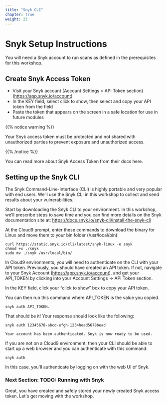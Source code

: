```yaml
---
title: "Snyk CLI"
chapter: true
weight: 23
---
```


# Snyk Setup Instructions
You will need a Snyk account to run scans as defined in the prerequisites for this workshop.

## Create Snyk Access Token
- Visit your Snyk account (Account Settings > API Token section) (https://app.snyk.io/account)
- In the KEY field, select click to show, then select and copy your API token from the field
- Paste the token that appears on the screen in a safe location for use in future modules

{{% notice warning %}}
<p style='text-align: left;'>
Your Snyk access token must be protected and not shared with unauthorized parties to prevent exposure and unauthorized access.
</p>
{{% /notice %}}

You can read more about Snyk Access Token from their docs here.

## Setting up the Snyk CLI

The Snyk Command-Line-Interface (CLI) is highly portable and very popular with end users.  We’ll use the Snyk CLI in this workshop to collect and send results about your vulnerabilities.

Start by downloading the Snyk CLI to your environment.  In this workshop, we’ll prescribe steps to save time and you can find more details on the Snyk documentation site at:
https://docs.snyk.io/snyk-cli/install-the-snyk-cli

At the Cloud9 prompt, enter these commands to download the binary for Linux and move them to your bin folder (/usr/local/bin):

```
curl https://static.snyk.io/cli/latest/snyk-linux -o snyk
chmod +x ./snyk
sudo mv ./snyk /usr/local/bin/
```

In Cloud9 environments, you will need to authenticate on the CLI with your API token.  Previously, you should have created an API token.  If not, navigate to your Snyk Account (https://app.snyk.io/account), and get your API_TOKEN by clicking into your Account Settings -> API Token section.

In the KEY field, click your “click to show” box to copy your API token.

You can then run this command where API_TOKEN is the value you copied.

```
snyk auth API_TOKEN.
```

That should be it!  Your response should look like the following:

    snyk auth 12345678-abcd-efgh-1234head5678bead

    Your account has been authenticated. Snyk is now ready to be used.

If you are not on a Cloud9 environment, then your CLI should be able to start up a web browser and you can authenticate with this command:

```
snyk auth
```

In this case, you'll authenticate by logging on with the web UI of Snyk.


### Next Section: TODO: Running with Snyk
Great, you have created and safely stored your newly created Snyk access token.  Let's get moving with the workshop.

